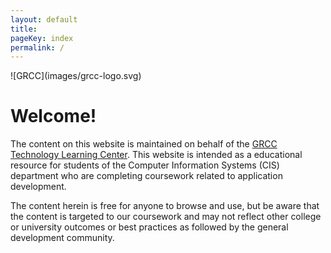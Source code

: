 ```yaml
---
layout: default
title: 
pageKey: index
permalink: /
---
```


<div id="marquee-logo" markdown="1">
![GRCC](images/grcc-logo.svg)
</div>

# Welcome!

The content on this website is maintained on behalf of the [GRCC Technology Learning Center](https://www.grcc.edu/students-resources/academic-support-tutoring-services/technology-learning-center). This website is intended as a educational resource for students of the Computer Information Systems (CIS) department who are completing coursework related to application development. 

The content herein is free for anyone to browse and use, but be aware that the content is targeted to our coursework and may not reflect other college or university outcomes or best practices as followed by the general development community.
